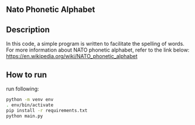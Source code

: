 ## Nato Phonetic Alphabet

## Description
In this code, a simple program is written to facilitate the spelling of words.
For more information about NATO phonetic alphabet, refer to the link below:
https://en.wikipedia.org/wiki/NATO_phonetic_alphabet


## How to run
run following:
```bash
python -m venv env
. env/bin/activate
pip install -r requirements.txt
python main.py
```
